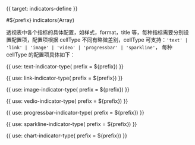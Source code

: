 {{ target: indicators-define }}

#${prefix} indicators(Array)

透视表中各个指标的具体配置，如样式，format，title 等，每种指标需要分别设置配置项，配置项根据 cellType 不同有略微差别，cellType 可支持：`'text' | 'link' | 'image' | 'video' | 'progressbar' | 'sparkline'`， 每种 cellType 的配置项具体如下：

{{ use: text-indicator-type(
    prefix = ${prefix}) }}

{{ use: link-indicator-type(
    prefix = ${prefix}) }}

{{ use: image-indicator-type(
    prefix = ${prefix}) }}

{{ use: vedio-indicator-type(
    prefix = ${prefix}) }}

{{ use: progressbar-indicator-type(
    prefix = ${prefix}) }}

{{ use: sparkline-indicator-type(
    prefix = ${prefix}) }}

{{ use: chart-indicator-type(
    prefix = ${prefix}) }}
